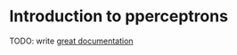 # Introduction to pperceptrons

TODO: write [great documentation](http://jacobian.org/writing/great-documentation/what-to-write/)
